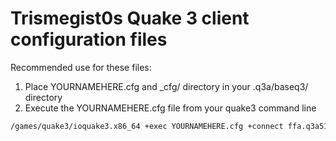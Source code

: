 # Trismegist0s Quake 3 client configuration files

Recommended use for these files:

1.  Place YOURNAMEHERE.cfg and _cfg/ directory  in your .q3a/baseq3/ directory
2.  Execute the YOURNAMEHERE.cfg file from your quake3 command line

```markdown
/games/quake3/ioquake3.x86_64 +exec YOURNAMEHERE.cfg +connect ffa.q3a51.com
